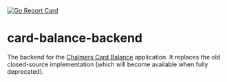 [![Go Report Card](https://goreportcard.com/badge/github.com/hsson/card-balance-backend)](https://goreportcard.com/report/github.com/hsson/card-balance-backend)

# card-balance-backend

The backend for the [Chalmers Card Balance](https://play.google.com/store/apps/details?id=se.creotec.chscardbalance2) application. It replaces the old closed-source implementation (which will become available when fully deprecated).